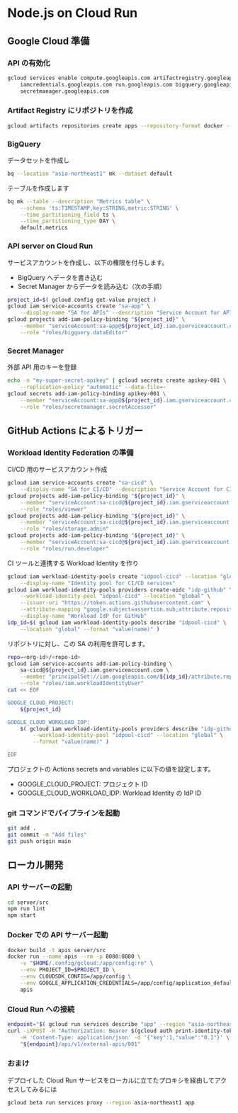 Node.js on Cloud Run
=====

## Google Cloud 準備

### API の有効化

```sh
gcloud services enable compute.googleapis.com artifactregistry.googleapis.com \
    iamcredentials.googleapis.com run.googleapis.com bigquery.googleapis.com \
    secretmanager.googleapis.com
```

### Artifact Registry にリポジトリを作成

```sh
gcloud artifacts repositories create apps --repository-format docker --location asia-northeast1
```

### BigQuery

データセットを作成し

```sh
bq --location "asia-northeast1" mk --dataset default
```

テーブルを作成します

```sh
bq mk --table --description "Metrics table" \
    --schema 'ts:TIMESTAMP,key:STRING,metric:STRING' \
    --time_partitioning_field ts \
    --time_partitioning_type DAY \
    default.metrics
```

### API server on Cloud Run

サービスアカウントを作成し、以下の権限を付与します。

- BigQuery へデータを書き込む
- Secret Manager からデータを読み込む（次の手順）

```sh
project_id=$( gcloud config get-value project )
gcloud iam service-accounts create "sa-app" \
    --display-name "SA for APIs" --description "Service Account for APIs"
gcloud projects add-iam-policy-binding "${project_id}" \
    --member "serviceAccount:sa-app@${project_id}.iam.gserviceaccount.com" \
    --role "roles/bigquery.dataEditor"
```

### Secret Manager

外部 API 用のキーを登録

```sh
echo -n "my-super-secret-apikey" | gcloud secrets create apikey-001 \
    --replication-policy "automatic" --data-file=-
gcloud secrets add-iam-policy-binding apikey-001 \
    --member "serviceAccount:sa-app@${project_id}.iam.gserviceaccount.com" \
    --role "roles/secretmanager.secretAccessor"
```

## GitHub Actions によるトリガー

### Workload Identity Federation の準備

CI/CD 用のサービスアカウント作成

```sh
gcloud iam service-accounts create "sa-cicd" \
    --display-name "SA for CI/CD" --description "Service Account for CI/CD pipelines"
gcloud projects add-iam-policy-binding "${project_id}" \
    --member "serviceAccount:sa-cicd@${project_id}.iam.gserviceaccount.com" \
    --role "roles/viewer"
gcloud projects add-iam-policy-binding "${project_id}" \
    --member "serviceAccount:sa-cicd@${project_id}.iam.gserviceaccount.com" \
    --role "roles/storage.admin"
gcloud projects add-iam-policy-binding "${project_id}" \
    --member "serviceAccount:sa-cicd@${project_id}.iam.gserviceaccount.com" \
    --role "roles/run.developer"
```

CI ツールと連携する Workload Identity を作り

```sh
gcloud iam workload-identity-pools create "idpool-cicd" --location "global" \
    --display-name "Identity pool for CI/CD services"
gcloud iam workload-identity-pools providers create-oidc "idp-github" \
    --workload-identity-pool "idpool-cicd" --location "global" \
    --issuer-uri "https://token.actions.githubusercontent.com" \
    --attribute-mapping "google.subject=assertion.sub,attribute.repository=assertion.repository" \
    --display-name "Workload IdP for GitHub"
idp_id=$( gcloud iam workload-identity-pools describe "idpool-cicd" \
    --location "global" --format "value(name)" )
```

リポジトリに対し、この SA の利用を許可します。

```sh
repo=<org-id>/<repo-id>
gcloud iam service-accounts add-iam-policy-binding \
    sa-cicd@${project_id}.iam.gserviceaccount.com \
    --member "principalSet://iam.googleapis.com/${idp_id}/attribute.repository/${repo}" \
    --role "roles/iam.workloadIdentityUser"
cat << EOF

GOOGLE_CLOUD_PROJECT:
    ${project_id}

GOOGLE_CLOUD_WORKLOAD_IDP:
    $( gcloud iam workload-identity-pools providers describe "idp-github" \
        --workload-identity-pool "idpool-cicd" --location "global" \
        --format "value(name)" )

EOF
```

プロジェクトの Actions secrets and variables に以下の値を設定します。

- GOOGLE_CLOUD_PROJECT: プロジェクト ID
- GOOGLE_CLOUD_WORKLOAD_IDP: Workload Identity の IdP ID

### git コマンドでパイプラインを起動

```sh
git add .
git commit -m "Add files"
git push origin main
```

## ローカル開発

### API サーバーの起動

```sh
cd server/src
npm run lint
npm start
```

### Docker での API サーバー起動

```sh
docker build -t apis server/src
docker run --name apis --rm -p 8080:8080 \
    -v "$HOME/.config/gcloud:/app/config:ro" \
    --env PROJECT_ID=$PROJECT_ID \
    --env CLOUDSDK_CONFIG=/app/config \
    --env GOOGLE_APPLICATION_CREDENTIALS=/app/config/application_default_credentials.json \
    apis
```

### Cloud Run への接続

```sh
endpoint="$( gcloud run services describe "app" --region "asia-northeast1" --format 'value(status.url)' )"
curl -iXPOST -H "Authorization: Bearer $(gcloud auth print-identity-token)" \
    -H 'Content-Type: application/json' -d '{"key":1,"value":"0.1"}' \
    "${endpoint}/api/v1/external-apis/001"
```


### おまけ

デプロイした Cloud Run サービスをローカルに立てたプロキシを経由してアクセスしてみるには

```sh
gcloud beta run services proxy --region asia-northeast1 app
```
